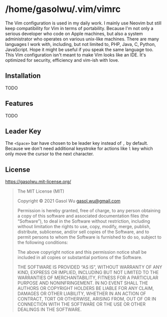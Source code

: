 # /home/gasolwu/.vim/vimrc

The Vim configuration is used in my daily work. I mainly use Neovim but still
keep compatibility for Vim in terms of portability. Because I'm not only a
serious developer who code on Apple machines, but also a system administrator
who operates on various unix-like machines. There are many languages I work
with, including, but not limited to, PHP, Java, C, Python, JavaScript. Hope it
might be useful if you speak the same language too. This Vim configuration
isn't meant to make Vim looks like an IDE. It's optimized for security,
efficiency and vim-ish with love.

## Installation

TODO

## Features

TODO

## Leader Key

The `<Space>` bar have chosen to be leader key instead of `,` by default.
Because we don't need additional keystroke for actions like `l` key which only
move the cursor to the next character.

## License

https://gasolwu.mit-license.org/

> The MIT License (MIT)
> 
> Copyright © 2021 Gasol Wu <gasol.wu@gmail.com>
> 
> Permission is hereby granted, free of charge, to any person obtaining a copy
> of this software and associated documentation files (the “Software”), to deal
> in the Software without restriction, including without limitation the rights
> to use, copy, modify, merge, publish, distribute, sublicense, and/or sell
> copies of the Software, and to permit persons to whom the Software is
> furnished to do so, subject to the following conditions:
> 
> The above copyright notice and this permission notice shall be included in
> all copies or substantial portions of the Software.
> 
> THE SOFTWARE IS PROVIDED “AS IS”, WITHOUT WARRANTY OF ANY KIND, EXPRESS OR
> IMPLIED, INCLUDING BUT NOT LIMITED TO THE WARRANTIES OF MERCHANTABILITY,
> FITNESS FOR A PARTICULAR PURPOSE AND NONINFRINGEMENT. IN NO EVENT SHALL THE
> AUTHORS OR COPYRIGHT HOLDERS BE LIABLE FOR ANY CLAIM, DAMAGES OR OTHER
> LIABILITY, WHETHER IN AN ACTION OF CONTRACT, TORT OR OTHERWISE, ARISING FROM,
> OUT OF OR IN CONNECTION WITH THE SOFTWARE OR THE USE OR OTHER DEALINGS IN
> THE SOFTWARE.
